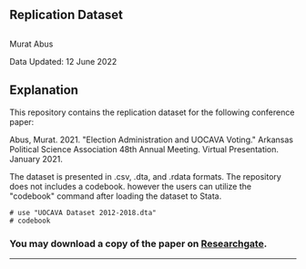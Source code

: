 ## Replication Dataset 
## 


Murat Abus  

Data Updated: 12 June 2022


## Explanation

This repository contains the replication dataset for the following conference paper:

Abus, Murat. 2021. "Election Administration and UOCAVA Voting." Arkansas Political Science Association 48th Annual Meeting. Virtual Presentation. January 2021.

The dataset is presented in .csv, .dta, and .rdata formats. The repository does not includes a codebook. however the users can utilize the "codebook" command after loading the dataset to Stata.

```
# use "UOCAVA Dataset 2012-2018.dta"
# codebook
```

### You may download a copy of the paper on [Researchgate](https://www.researchgate.net/publication/349642389_Election_Administration_and_UOCAVA_Voting_The_State_and_New_Metrics).

----

